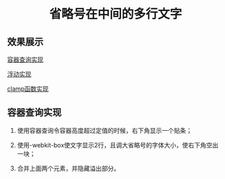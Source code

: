 <h1 align="center">省略号在中间的多行文字</h1>

## 效果展示
[容器查询实现](./index.html)

[浮动实现](./index1.html)

[clamp函数实现](./index2.html)

## 容器查询实现
1. 使用容器查询令容器高度超过定值的时候，右下角显示一个贴条；

2. 使用-webkit-box使文字显示2行，且调大省略号的字体大小，使右下角空出一块；

3. 合并上面两个元素，并隐藏溢出部分。